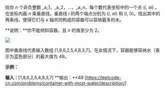 给你 _n_ 个非负整数 _a_1，_a_2，...，_a_n，每个数代表坐标中的一个点 (_i_, _ai_) 。在坐标内画 _n_ 条垂直线，垂直线 _i_ 的两个端点分别为 (_i_, _ai_) 和 (_i_, 0)。找出其中的两条线，使得它们与 _x_ 轴共同构成的容器可以容纳最多的水。

**说明：**你不能倾斜容器，且 _n_ 的值至少为 2。

![](https://aliyun-lc-upload.oss-cn-hangzhou.aliyuncs.com/aliyun-lc-upload/uploads/2018/07/25/question_11.jpg)

图中垂直线代表输入数组 \[1,8,6,2,5,4,8,3,7\]。在此情况下，容器能够容纳水（表示为蓝色部分）的最大值为 49。

**示例：**

**输入：**\[1,8,6,2,5,4,8,3,7\]
**输出：**49 
[https://leetcode-cn.com/problems/container-with-most-water/description/]
